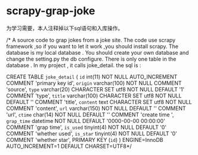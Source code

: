 
# scrapy-grap-joke
为学习需要，本人注释掉以下sql语句和入库操作。

/* A source code to  grap jokes from a  joke site.
The code use scrapy framework ,so if you want to let it work ,you should install scrapy.
The database is my local database .  You should create your own database and change the setting.py the db configure.
There is only one table in the database . In my project , it calls joke_detail. the sql is :

CREATE TABLE `joke_detail` (
  `id` int(11) NOT NULL AUTO_INCREMENT COMMENT 'primary key id',
  `origin` varchar(100) NOT NULL COMMENT 'source',
  `type` varchar(20) CHARACTER SET utf8 NOT NULL DEFAULT '1' COMMENT 'type',
  `title` varchar(100) CHARACTER SET utf8 NOT NULL DEFAULT '' COMMENT 'title',
  `content` text CHARACTER SET utf8 NOT NULL COMMENT 'content',
  `url` varchar(150) NOT NULL DEFAULT '' COMMENT 'url',
  `ctime` char(14) NOT NULL DEFAULT '' COMMENT 'create time ',
  `grap_time` datetime NOT NULL DEFAULT '0000-00-00 00:00:00' COMMENT 'grap time',
  `is_used` tinyint(4) NOT NULL DEFAULT '0' COMMENT 'whether used',
  `is_star` tinyint(4) NOT NULL DEFAULT '0' COMMENT 'whether star',
  PRIMARY KEY (`id`)
) ENGINE=InnoDB AUTO_INCREMENT=1 DEFAULT CHARSET=UTF8*/

